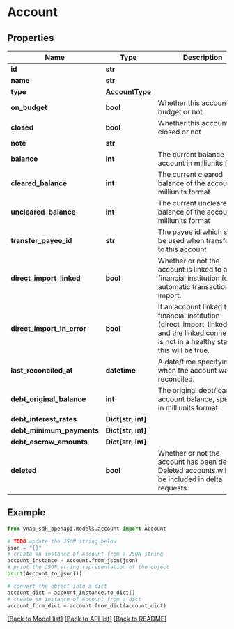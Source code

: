 # Account


## Properties

Name | Type | Description | Notes
------------ | ------------- | ------------- | -------------
**id** | **str** |  | 
**name** | **str** |  | 
**type** | [**AccountType**](AccountType.md) |  | 
**on_budget** | **bool** | Whether this account is on budget or not | 
**closed** | **bool** | Whether this account is closed or not | 
**note** | **str** |  | [optional] 
**balance** | **int** | The current balance of the account in milliunits format | 
**cleared_balance** | **int** | The current cleared balance of the account in milliunits format | 
**uncleared_balance** | **int** | The current uncleared balance of the account in milliunits format | 
**transfer_payee_id** | **str** | The payee id which should be used when transferring to this account | 
**direct_import_linked** | **bool** | Whether or not the account is linked to a financial institution for automatic transaction import. | [optional] 
**direct_import_in_error** | **bool** | If an account linked to a financial institution (direct_import_linked&#x3D;true) and the linked connection is not in a healthy state, this will be true. | [optional] 
**last_reconciled_at** | **datetime** | A date/time specifying when the account was last reconciled. | [optional] 
**debt_original_balance** | **int** | The original debt/loan account balance, specified in milliunits format. | [optional] 
**debt_interest_rates** | **Dict[str, int]** |  | [optional] 
**debt_minimum_payments** | **Dict[str, int]** |  | [optional] 
**debt_escrow_amounts** | **Dict[str, int]** |  | [optional] 
**deleted** | **bool** | Whether or not the account has been deleted.  Deleted accounts will only be included in delta requests. | 

## Example

```python
from ynab_sdk_openapi.models.account import Account

# TODO update the JSON string below
json = "{}"
# create an instance of Account from a JSON string
account_instance = Account.from_json(json)
# print the JSON string representation of the object
print(Account.to_json())

# convert the object into a dict
account_dict = account_instance.to_dict()
# create an instance of Account from a dict
account_form_dict = account.from_dict(account_dict)
```
[[Back to Model list]](../README.md#documentation-for-models) [[Back to API list]](../README.md#documentation-for-api-endpoints) [[Back to README]](../README.md)


